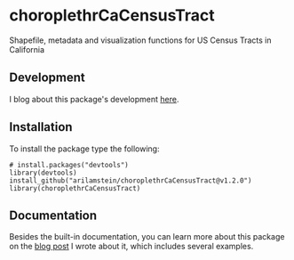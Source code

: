 # choroplethrCaCensusTract
<!--
v1.0.0: [![Build Status](https://travis-ci.org/arilamstein/choroplethrCaCensusTract.svg?branch=v1.0.0)](https://travis-ci.org/arilamstein/choroplethrCaCensusTract/branches) 

Master: [![Build Status](https://travis-ci.org/arilamstein/choroplethrCaCensusTract.svg)](https://travis-ci.org/arilamstein/choroplethrCaCensusTract)
-->
Shapefile, metadata and visualization functions for US Census Tracts in California

## Development

I blog about this package's development [here](http://www.arilamstein.com/blog).

## Installation

To install the package type the following:

```
# install.packages("devtools")
library(devtools)
install_github("arilamstein/choroplethrCaCensusTract@v1.2.0")
library(choroplethrCaCensusTract)
```

## Documentation

Besides the built-in documentation, you can learn more about this package on the [blog post](http://www.arilamstein.com/blog/2015/06/11/new-package-choroplethrcacensustract/) I wrote about it, which includes several examples. 
